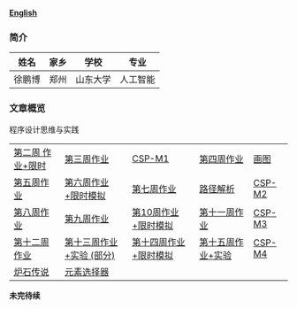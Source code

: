 ﻿ [**English**](./en-index.md)  
### 简介

  |  姓名 |  家乡 |学校| 专业 |
  |-------|-------|-------|-------|
  | 徐鹏博 | 郑州 | 山东大学 | 人工智能| 
  
### 文章概览    
   程序设计思维与实践  

   | | | | | | 
   |---|---|---|---|---| 
   | [第二周 作业+限时](./week2.md) | [第三周作业](./week3.md) | [CSP-M1](./CSP-M1.md) | [第四周作业](./week4.md) |[画图](./CSP-201512-3.md)| 
   | [第五周作业](./week5.md)| [第六周作业+限时模拟](./week6.md) |[第七周作业](./week7.md)| [路径解析](./csp201604-3.md)|[CSP-M2](./CSP-M2.md)| 
   |[第八周作业](./week8.md)|[第九周作业](./week9.md)|[第10周作业+限时模拟](./week10.md)|[第十一周作业](./week11.md) | [CSP-M3](./CSP-M3.md)| 
   |[第十二周作业](./week12.md) | [第十三周作业+实验 (部分)](./week13.md) | [第十四周作业+限时模拟](./week14.md) | [第十五周作业+实验](./week15.md) |[CSP-M4](./CSP-M4.md)| 
   |[炉石传说]() | [元素选择器]()| | | | 
   
   **未完待续**
      
